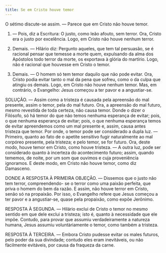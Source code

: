 ```yaml
---
title: Se em Cristo houve temor
---
```


O sétimo discute-se assim. — Parece que em Cristo não houve temor.  

1. — Pois, diz a Escritura: O justo, como leão afouto, sem terror. Ora, Cristo era o justo por excelência. Logo, em Cristo não houve nenhum terror.  

2. Demais. — Hilário diz: Pergunto aqueles, que tem tal persuasão, se é racional pensar que temesse a morte quem, expulsando da alma dos Apóstolos todo terror da morte, os exportava à glória do martírio. Logo, não é racional que houvesse em Cristo o temor.  

3. Demais. — O homem só tem temor daquilo que não pode evitar. Ora, Cristo podia evitar tanto o mal da pena que sofreu, como o da culpa que atingiu os demais. Logo, em Cristo não houve nenhum temor.  Mas, em contrário, o Evangelho: Jesus começou a ter pavor e a angustiar-se.  

SOLUÇÃO. — Assim como a tristeza é causada pela apreensão do mal presente, assim o temor, pela do mal futuro. Ora, a apreensão do mal futuro, mesmo revestida de toda certeza, não causa temor. Donde o dizer o Filósofo, só há temor do que não temos nenhuma esperança de evitar; pois, o que nenhuma esperança de evitar; pois, o que nenhuma esperança temos de evitar apreendemos como um mal presente e, assim, causa antes tristeza que temor.  Por onde, o temor pode ser considerado a dupla luz. — Primeiro, quanto ao fato de o apetite sensitivo fugir naturalmente ao mal corpóreo presente, pela tristeza; e pelo temor, se for futuro. Ora, deste modo, houve temor em Cristo, como houve tristeza. — A outra luz, pode ser considerado quanto à incerteza do acontecimento futuro; assim, quando tememos, de noite, por um som que ouvimos e cuja proveniência ignoramos. E deste modo, em Cristo não houve temor, como diz Damasceno. 

DONDE A RESPOSTA À PRIMEIRA OBJEÇÃO. — Dissemos que o justo não tem terror, compreendendo- se o terror como uma paixão perfeita, que priva o homem do bem da razão. E assim, não houve terror em Cristo, senão só na propaixão. Por isso, o Evangelho refere que Jesus começou a ter pavor e a angustiar-se, quase pela propaixão, como expõe Jerônimo.  

RESPOSTA À SEGUNDA. — Hilário exclui de Cristo o temor no mesmo sentido em que dele exclui a tristeza; isto é, quanto à necessidade que ele impõe. Contudo, para provar que assumiu verdadeiramente a natureza humana, Jesus assumiu voluntàriamente o temor, como também a tristeza.  

RESPOSTA À TERCEIRA. — Embora Cristo pudesse evitar os males futuros, pelo poder da sua divindade; contudo eles eram inevitáveis, ou não fàcilmente evitáveis, por causa da fraqueza da carne.